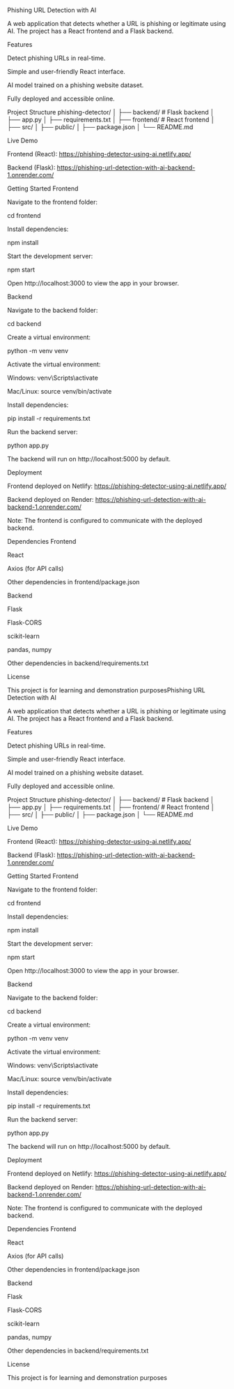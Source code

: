 Phishing URL Detection with AI

A web application that detects whether a URL is phishing or legitimate using AI. The project has a React frontend and a Flask backend.

Features

Detect phishing URLs in real-time.

Simple and user-friendly React interface.

AI model trained on a phishing website dataset.

Fully deployed and accessible online.

Project Structure
phishing-detector/
│
├── backend/       # Flask backend
│   ├── app.py
│   ├── requirements.txt
│
├── frontend/      # React frontend
│   ├── src/
│   ├── public/
│   ├── package.json
│
└── README.md

Live Demo

Frontend (React): https://phishing-detector-using-ai.netlify.app/

Backend (Flask): https://phishing-url-detection-with-ai-backend-1.onrender.com/

Getting Started
Frontend

Navigate to the frontend folder:

cd frontend


Install dependencies:

npm install


Start the development server:

npm start


Open http://localhost:3000
 to view the app in your browser.

Backend

Navigate to the backend folder:

cd backend


Create a virtual environment:

python -m venv venv


Activate the virtual environment:

Windows: venv\Scripts\activate

Mac/Linux: source venv/bin/activate

Install dependencies:

pip install -r requirements.txt


Run the backend server:

python app.py


The backend will run on http://localhost:5000
 by default.

Deployment

Frontend deployed on Netlify: https://phishing-detector-using-ai.netlify.app/

Backend deployed on Render: https://phishing-url-detection-with-ai-backend-1.onrender.com/

Note: The frontend is configured to communicate with the deployed backend.

Dependencies
Frontend

React

Axios (for API calls)

Other dependencies in frontend/package.json

Backend

Flask

Flask-CORS

scikit-learn

pandas, numpy

Other dependencies in backend/requirements.txt

License

This project is for learning and demonstration purposesPhishing URL Detection with AI

A web application that detects whether a URL is phishing or legitimate using AI. The project has a React frontend and a Flask backend.

Features

Detect phishing URLs in real-time.

Simple and user-friendly React interface.

AI model trained on a phishing website dataset.

Fully deployed and accessible online.

Project Structure
phishing-detector/
│
├── backend/       # Flask backend
│   ├── app.py
│   ├── requirements.txt
│
├── frontend/      # React frontend
│   ├── src/
│   ├── public/
│   ├── package.json
│
└── README.md

Live Demo

Frontend (React): https://phishing-detector-using-ai.netlify.app/

Backend (Flask): https://phishing-url-detection-with-ai-backend-1.onrender.com/

Getting Started
Frontend

Navigate to the frontend folder:

cd frontend


Install dependencies:

npm install


Start the development server:

npm start


Open http://localhost:3000
 to view the app in your browser.

Backend

Navigate to the backend folder:

cd backend


Create a virtual environment:

python -m venv venv


Activate the virtual environment:

Windows: venv\Scripts\activate

Mac/Linux: source venv/bin/activate

Install dependencies:

pip install -r requirements.txt


Run the backend server:

python app.py


The backend will run on http://localhost:5000
 by default.

Deployment

Frontend deployed on Netlify: https://phishing-detector-using-ai.netlify.app/

Backend deployed on Render: https://phishing-url-detection-with-ai-backend-1.onrender.com/

Note: The frontend is configured to communicate with the deployed backend.

Dependencies
Frontend

React

Axios (for API calls)

Other dependencies in frontend/package.json

Backend

Flask

Flask-CORS

scikit-learn

pandas, numpy

Other dependencies in backend/requirements.txt

License

This project is for learning and demonstration purposes